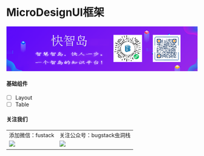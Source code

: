 # MicroDesignUI框架

![](https://github.com/micro-design-awesome/micro-design-ui/blob/master/docs/assets/yd.png?raw=true)





#### 基础组件





- [ ] Layout
- [ ] Table

#### 关注我们
<div align="center">
	<table>
        <tr>
            <td align=“center">添加微信：fustack</td>
            <td align=“center">关注公众号：bugstack虫洞栈</td>
        </tr>
        <tr>
            <td align=“center"><img src="https://bugstack.cn/images/personal/fustack.png" width="128px"></td>
            <td align=“center"><img src="https://bugstack.cn/images/personal/qrcode.png" width="128px"></td>
        </tr>
    </table>
</div>

